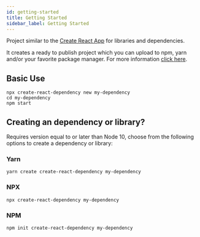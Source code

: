 ```yaml
---
id: getting-started
title: Getting Started
sidebar_label: Getting Started
---
```


Project similar to the [Create React App](https://github.com/facebook/create-react-app) for libraries and dependencies.

It creates a ready to publish project which you can upload to npm, yarn and/or your favorite package manager. For more information [click here](https://create-react-dependency.netlify.com/).

## Basic Use

```
npx create-react-dependency new my-dependency
cd my-dependency
npm start
```

## Creating an dependency or library?

Requires version equal to or later than Node 10, choose from the following options to create a dependency or library:

### Yarn

```
yarn create create-react-dependency my-dependency
```

### NPX

```
npx create-react-dependency my-dependency
```

### NPM

```
npm init create-react-dependency my-dependency
```
